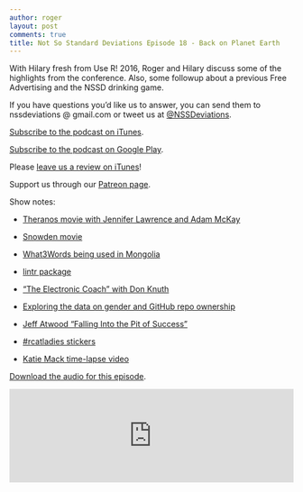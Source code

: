 ```yaml
---
author: roger
layout: post
comments: true
title: Not So Standard Deviations Episode 18 - Back on Planet Earth
---
```


With Hilary fresh from Use R! 2016, Roger and Hilary discuss some of the highlights from the conference. Also, some followup about a previous Free Advertising and the NSSD drinking game.


If you have questions you’d like us to answer, you can send them to
nssdeviations @ gmail.com or tweet us at [@NSSDeviations](https://twitter.com/nssdeviations).

[Subscribe to the podcast on iTunes](https://itunes.apple.com/us/podcast/not-so-standard-deviations/id1040614570).

[Subscribe to the podcast on Google Play](https://play.google.com/music/listen?u=0#/ps/Izfnbx6tlruojkfrvhjfdj3nmna).

Please [leave us a review on iTunes](https://itunes.apple.com/us/podcast/not-so-standard-deviations/id1040614570)!

Support us through our [Patreon page](https://www.patreon.com/NSSDeviations?ty=h).

Show notes:

* [Theranos movie with Jennifer Lawrence and Adam McKay](http://www.vanityfair.com/hollywood/2016/06/jennifer-lawrence-theranos-elizabeth-holmes)

* [Snowden movie](https://en.wikipedia.org/wiki/Snowden_(film))

* [What3Words being used in Mongolia](http://www.npr.org/2016/06/19/482514949/welcome-to-mongolias-new-postal-system-an-atlas-of-random-words)

* [lintr package](https://github.com/jimhester/lintr)

* [“The Electronic Coach” with Don Knuth](https://youtu.be/dhh8Ao4yweQ)

* [Exploring the data on gender and GitHub repo ownership](http://alyssafrazee.com/gender-and-github-code.html)

* [Jeff Atwood “Falling Into the Pit of Success”](https://blog.codinghorror.com/falling-into-the-pit-of-success/)

* [#rcatladies stickers](https://www.stickermule.com/marketplace/12936-number-rcatladies)

* [Katie Mack time-lapse video](https://twitter.com/astrokatie/status/745529809669787649)


[Download the audio for this episode](https://soundcloud.com/nssd-podcast/episode-18-back-on-planet-earth).

<iframe width="100%" height="166" scrolling="no" frameborder="no" src="https://w.soundcloud.com/player/?url=https%3A//api.soundcloud.com/tracks/272064450&amp;color=ff5500&amp;auto_play=false&amp;hide_related=false&amp;show_comments=true&amp;show_user=true&amp;show_reposts=false"></iframe>

